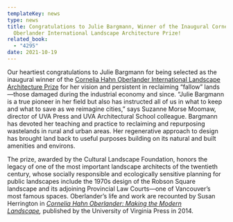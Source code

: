 ```yaml
---
templateKey: news
type: news
title: Congratulations to Julie Bargmann, Winner of the Inaugural Cornelia Hahn
  Oberlander International Landscape Architecture Prize!
related_book:
  - "4295"
date: 2021-10-19
---
```

Our heartiest congratulations to Julie Bargmann for being selected as the inaugural winner of the [Cornelia Hahn Oberlander International Landscape Architecture Prize](https://tclf.org/prize) for her vision and persistent in reclaiming “fallow” lands—those damaged during the industrial economy and since. “Julie Bargmann is a true pioneer in her field but also has instructed all of us in what to keep and what to save as we reimagine cities,” says Suzanne Morse Moomaw, director of UVA Press and UVA Architectural School colleague. Bargmann has devoted her teaching and practice to reclaiming and repurposing wastelands in rural and urban areas. Her regenerative approach to design has brought land back to useful purposes building on its natural and built amenities and environs.

The prize, awarded by the Cultural Landscape Foundation, honors the legacy of one of the most important landscape architects of the twentieth century, whose socially responsible and ecologically sensitive planning for public landscapes include the 1970s design of the Robson Square landscape and its adjoining Provincial Law Courts—one of Vancouver’s most famous spaces. Oberlander’s life and work are recounted by Susan Herrington in *[Cornelia Hahn Oberlander: Making the Modern Landscape](https://www.upress.virginia.edu/title/4295),* published by the University of Virginia Press in 2014.